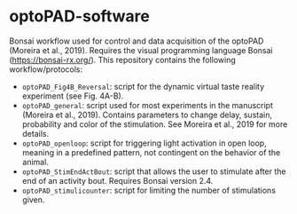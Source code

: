 # optoPAD-software
Bonsai workflow used for control and data acquisition of the optoPAD (Moreira et al., 2019). Requires the visual programming language Bonsai (https://bonsai-rx.org/). This repository contains the following workflow/protocols:
- `optoPAD_Fig4B_Reversal`: script for the dynamic virtual taste reality experiment (see Fig. 4A-B).
- `optoPAD_general`: script used for most experiments in the manuscript (Moreira et al., 2019). Contains parameters to change delay, sustain, probability and color of the stimulation. See Moreira et al., 2019 for more details.
- `optoPAD_openloop`: script for triggering light activation in open loop, meaning in a predefined pattern, not contingent on the behavior of the
animal.
- `optoPAD_StimEndActBout`: script that allows the user to stimulate after the end of an activity bout. Requires Bonsai version 2.4.
- `optoPAD_stimulicounter`: script for limiting the number of stimulations given.
